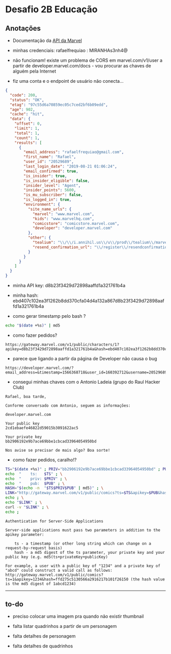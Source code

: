 # Desafio 2B Educação

## Anotações

- Documentação da [API da Marvel](https://developer.marvel.com/documentation/getting_started)

- minhas credenciais: rafaelfrequiao : MIRANHAs3nh4@

- não funcionam! existe um problema de CORS em marvel.com/v1/user a partir de developer.marvel.com/docs - vou procurar as chaves de alguém pela Internet

- fiz uma conta e o endpoint de usuário não conecta...

```json
{
  "code": 200,
  "status": "OK",
  "etag": "97c55d6a70859ec05c7ced2bf6b09edd",
  "age": 902,
  "cache": "hit",
  "data": {
    "offset": 0,
    "limit": 1,
    "total": 1,
    "count": 1,
    "results": [
      {
        "email_address": "rafaelfrequiao@gmail.com",
        "first_name": "Rafael",
        "user_id": "20529689",
        "last_login_date": "2019-08-21 01:06:24",
        "email_confirmed": true,
        "is_insider": true,
        "is_insider_eligible": false,
        "insider_level": "Agent",
        "insider_points": 5600,
        "is_mu_subscriber": false,
        "is_logged_in": true,
        "environment": {
          "site_name_urls": {
            "marvel": "www.marvel.com",
            "kids": "www.marvelhq.com",
            "comicstore": "comicstore.marvel.com",
            "developer": "developer.marvel.com"
          },
          "other": {
            "tealium": "\\/\\/i.annihil.us\\/u\\/prod\\/tealium\\/marvel_com\\/prod\\/utag.js",
            "resend_confirmation_url": "\\/register\\/resendconfirmation"
          }
        }
      }
    ]
  }
}
```

- minha API key: d8b23f3429d72898aaffd1a321761b4a

- minha hash: ebd407c102ea3f1262b8dd370cfa04d4a132a867d8b23f3429d72898aaffd1a321761b4a

- como gerar timestamp pelo bash ?

```bash
echo "$(date +%s)" | md5
```

- como fazer pedidos?

```none
https://gateway.marvel.com/v1/public/characters/1?apikey=d8b23f3429d72898aaffd1a321761b4a&hash=ebd407c102ea3f1262b8dd370cfa04d4a132a867d8b23f3429d72898aaffd1a321761b4a&ts=ee22d35c3eba0884efb5a07ce6343c68
```

- parece que ligando a partir da página de Developer não causa o bug

```none
https://developer.marvel.com/?email_address=&timestamp=1566368718&user_id=160392712&username=20529689&verified=1&sig=ea6c94cf302d877e958b024f3ee5ce12
```

- consegui minhas chaves com o Antonio Ladeia (grupo do Raul Hacker Club)

```none
Rafael, boa tarde,

Conforme conversado com Antonio, seguem as informações:

developer.marvel.com

Your public key
2cd1ebaefe46822d59015b3091622ac5

Your private key
bb2906192e9b7ace69bbe1cbcad33964054950bd

Nos avise se precisar de mais algo? Boa sorte!

```

- como fazer pedidos, caralho!?

```bash
TS="$(date +%s)" ; PRIV="bb2906192e9b7ace69bbe1cbcad33964054950bd" ; PUB="2cd1ebaefe46822d59015b3091622ac5" ; \
echo  "    ts:   $TS" ; \
echo  "    priv: $PRIV" ; \
echo  "    pub:  $PUB" ; \
HASH="$(echo -n  "$TS$PRIV$PUB" | md5)" ; \
LINK="http://gateway.marvel.com/v1/public/comics?ts=$TS&apikey=$PUB&hash=$HASH" ; \
echo ; \
echo "$LINK" ; \
curl -v "$LINK" ; \
echo ;
```

```none
Authentication for Server-Side Applications

Server-side applications must pass two parameters in addition to the apikey parameter:

    ts - a timestamp (or other long string which can change on a request-by-request basis)
    hash - a md5 digest of the ts parameter, your private key and your public key (e.g. md5(ts+privateKey+publicKey)

For example, a user with a public key of "1234" and a private key of "abcd" could construct a valid call as follows: http://gateway.marvel.com/v1/public/comics?ts=1&apikey=1234&hash=ffd275c5130566a2916217b101f26150 (the hash value is the md5 digest of 1abcd1234)
```

-----------------

## to-do

- preciso colocar uma imagem pra quando não existir thumbnail

- falta listar quadrinhos a partir de um personagem

- falta detalhes de personagem

- falta detalhes de quadrinhos
